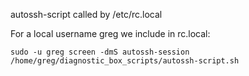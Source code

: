 autossh-script called by /etc/rc.local

For a local username greg we include in rc.local:

`sudo -u greg screen -dmS autossh-session /home/greg/diagnostic_box_scripts/autossh-script.sh`
